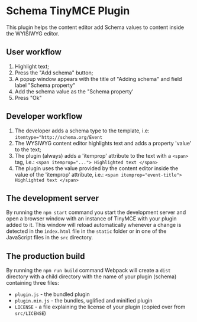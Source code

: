 # Schema TinyMCE Plugin
This plugin helps the content editor add Schema values to content inside the WYISIWYG editor.

## User workflow
1) Highlight text;
2) Press the "Add schema" button;
3) A popup window appears with the title of "Adding schema" and field label "Schema property"
4) Add the schema value as the "Schema property'
5) Press "Ok"

## Developer workflow
1) The developer adds a schema type to the template, i.e:
 ```itemtype="http://schema.org/Event```
2) The WYSIWYG content editor highlights text and adds a property 'value' to the text;
3) The plugin (always) adds a 'itemprop' attribute to the text with a ```<span>``` tag, i.e.:
``` <span itemprop="..."> Highlighted text </span> ```
4) The plugin uses the value provided by the content editor inside the value of the 'itemprop' attribute, i.e.:
``` <span itemprop="event-title"> Highlighted text </span> ```

## The development server
By running the `npm start` command you start the development server and open a browser window with an instance of TinyMCE with your plugin added to it. This window will reload automatically whenever a change is detected in the `index.html` file in the `static` folder or in one of the JavaScript files in the `src` directory.

## The production build
By running the `npm run build` command Webpack will create a `dist` directory with a child directory with the name of your plugin (schema) containing three files:

* `plugin.js` - the bundled plugin
* `plugin.min.js` - the bundles, uglified and minified plugin
* `LICENSE` - a file explaining the license of your plugin (copied over from `src/LICENSE`) 
